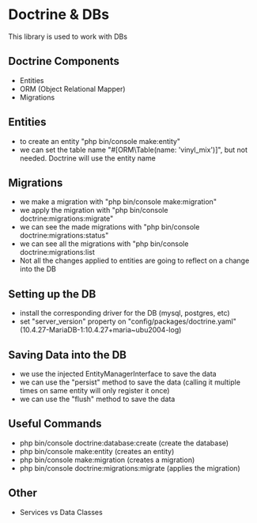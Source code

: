 # Doctrine & DBs

This library is used to work with DBs

## Doctrine Components

- Entities
- ORM (Object Relational Mapper)
- Migrations

## Entities

- to create an entity "php bin/console make:entity"
- we can set the table name "#[ORM\Table(name: 'vinyl_mix')]", but not needed. Doctrine will use the entity name

## Migrations

- we make a migration with "php bin/console make:migration"
- we apply the migration with "php bin/console doctrine:migrations:migrate"
- we can see the made migrations with "php bin/console doctrine:migrations:status"
- we can see all the migrations with "php bin/console doctrine:migrations:list
- Not all the changes applied to entities are going to reflect on a change into the DB

## Setting up the DB

- install the corresponding driver for the DB (mysql, postgres, etc)
- set "server_version" property on "config/packages/doctrine.yaml" (10.4.27-MariaDB-1:10.4.27+maria~ubu2004-log)

## Saving Data into the DB

- we use the injected EntityManagerInterface to save the data
- we can use the "persist" method to save the data (calling it multiple times on same entity will only register it once)
- we can use the "flush" method to save the data

## Useful Commands

- php bin/console doctrine:database:create (create the database)
- php bin/console make:entity (creates an entity)
- php bin/console make:migration (creates a migration)
- php bin/console doctrine:migrations:migrate (applies the migration)

## Other

- Services vs Data Classes

